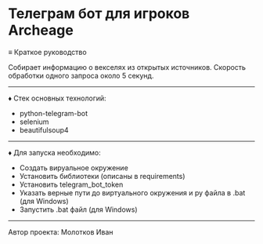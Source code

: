 # Телеграм бот для игроков Archeage

≡ Краткое руководство


Собирает информацию о векселях из открытых источников. Скорость обработки одного запроса около 5 секунд.

***

♦ Стек основных технологий:

* python-telegram-bot
* selenium
* beautifulsoup4

***

♦ Для запуска необходимо:

* Создать вируальное окружение
* Установить библиотеки (описаны в requirements)
* Установить telegram_bot_token
* Указать верные пути до виртуального окружения и py файла в .bat (для Windows)
* Запустить .bat файл (для Windows)

***
Автор проекта: Молотков Иван
